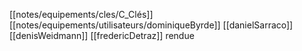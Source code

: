 [[notes/equipements/cles/C_Clés]] [[notes/equipements/utilisateurs/dominiqueByrde]]
[[danielSarraco]]
[[denisWeidmann]]
[[fredericDetraz]] rendue